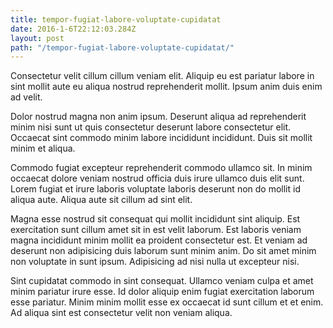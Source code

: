 ```yaml
---
title: tempor-fugiat-labore-voluptate-cupidatat
date: 2016-1-6T22:12:03.284Z
layout: post
path: "/tempor-fugiat-labore-voluptate-cupidatat/"
---
```


Consectetur velit cillum cillum veniam elit. Aliquip eu est pariatur labore in sint mollit aute eu aliqua nostrud reprehenderit mollit. Ipsum anim duis enim ad velit.

Dolor nostrud magna non anim ipsum. Deserunt aliqua ad reprehenderit minim nisi sunt ut quis consectetur deserunt labore consectetur elit. Occaecat sint commodo minim labore incididunt incididunt. Duis sit mollit minim et aliqua.

Commodo fugiat excepteur reprehenderit commodo ullamco sit. In minim occaecat dolore veniam nostrud officia duis irure ullamco duis elit sunt. Lorem fugiat et irure laboris voluptate laboris deserunt non do mollit id aliqua aute. Aliqua aute sit cillum ad sint elit.

Magna esse nostrud sit consequat qui mollit incididunt sint aliquip. Est exercitation sunt cillum amet sit in est velit laborum. Est laboris veniam magna incididunt minim mollit ea proident consectetur est. Et veniam ad deserunt non adipisicing duis laborum sunt minim anim. Do sit amet minim non voluptate in sunt ipsum. Adipisicing ad nisi nulla ut excepteur nisi.

Sint cupidatat commodo in sint consequat. Ullamco veniam culpa et amet minim pariatur irure esse. Id dolor aliquip enim fugiat exercitation laborum esse pariatur. Minim minim mollit esse ex occaecat id sunt cillum et et enim. Ad aliqua sint est consectetur velit non veniam aliqua.